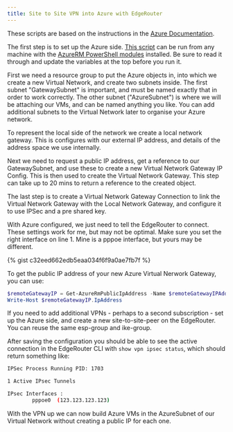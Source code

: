```yaml
---
title: Site to Site VPN into Azure with EdgeRouter
---
```


These scripts are based on the instructions in the [Azure Documentation](https://azure.microsoft.com/en-us/documentation/articles/vpn-gateway-create-site-to-site-rm-powershell/).

The first step is to set up the Azure side. [This script](https://gist.github.com/tom-henderson/7468f5bc1b5d90305dd7f120200a6088#file-azure-vpn-ps1) can be run from any machine with the [AzureRM PowerShell modules](https://azure.microsoft.com/en-us/documentation/articles/powershell-install-configure/) installed. Be sure to read it through and update the variables at the top before you run it.

First we need a resource group to put the Azure objects in, into which we create a new Virtual Network, and create two subnets inside. The first subnet "GatewaySubnet" is important, and must be named exactly that in order to work correctly. The other subnet ("AzureSubnet") is where we will be attaching our VMs, and can be named anything you like. You can add additional subnets to the Virtual Network later to organise your Azure network.

To represent the local side of the network we create a local network gateway. This is configures with our external IP address, and details of the address space we use internally.

Next we need to request a public IP address, get a reference to our GatewaySubnet, and use these to create a new Virtual Network Gateway IP Config. This is then used to create the Virtual Network Gateway. This step can take up to 20 mins to return a reference to the created object.

The last step is to create a Virtual Network Gateway Connection to link the Virtual Network Gateway with the Local Network Gateway, and configure it to use IPSec and a pre shared key.

With Azure configured, we just need to tell the EdgeRouter to connect. These settings work for me, but may not be optimal. Make sure you set the right interface on line 1. Mine is a pppoe interface, but yours may be different.

{% gist c32eed662edb5eaa034f6f9a0ae7fb7f %}

To get the public IP address of your new Azure Virtual Nerwork Gateway, you can use:

```powershell
$remoteGatewayIP = Get-AzureRmPublicIpAddress -Name $remoteGatewayIPAddressName -ResourceGroupName $resourceGroup
Write-Host $remoteGatewayIP.IpAddress
```

If you need to add additional VPNs - perhaps to a second subscription - set up the Azure side, and create a new site-to-site-peer on the EdgeRouter. You can reuse the same esp-group and ike-group.

After saving the configuration you should be able to see the active connection in the EdgeRouter CLI with `show vpn ipsec status`, which should return something like:

```bash
IPSec Process Running PID: 1703

1 Active IPsec Tunnels

IPsec Interfaces :
        pppoe0  (123.123.123.123)
```

With the VPN up we can now build Azure VMs in the AzureSubnet of our Virtual Network without creating a public IP for each one.